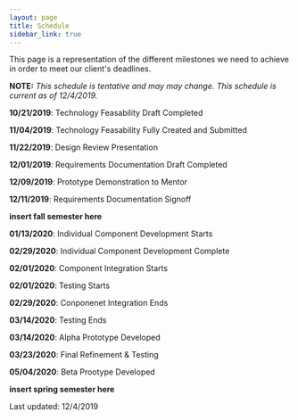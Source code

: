 ```yaml
---
layout: page
title: Schedule
sidebar_link: true
---
```


<script src="https://cdn.jsdelivr.net/npm/darkmode-js@1.5.3/lib/darkmode-js.min.js"></script>
<script>
function myFunc(){
  new Darkmode().showWidget();
}
document.onload = myFunc();
</script>

This page is a representation of the different milestones we need to achieve in order to meet our client's deadlines.

**NOTE:** _This schedule is tentative and may may change. This schedule is current as of 12/4/2019._

**10/21/2019**: Technology Feasability Draft Completed

**11/04/2019**: Technology Feasability Fully Created and Submitted

**11/22/2019**: Design Review Presentation

**12/01/2019**: Requirements Documentation Draft Completed

**12/09/2019**: Prototype Demonstration to Mentor

**12/11/2019**: Requirements Documentation Signoff


**insert fall semester here**
  
  
**01/13/2020**: Individual Component Development Starts

**02/29/2020**: Individual Component Development Complete

**02/01/2020**: Component Integration Starts

**02/01/2020**: Testing Starts

**02/29/2020**: Conponenet Integration Ends

**03/14/2020**: Testing Ends

**03/14/2020**: Alpha Prototype Developed

**03/23/2020**: Final Refinement & Testing 

**05/04/2020**: Beta Prootype Developed

**insert spring semester here**
  
  
Last updated: 12/4/2019


<!-- <button type="button" onclick="myFunc()">Try it</button> -->
